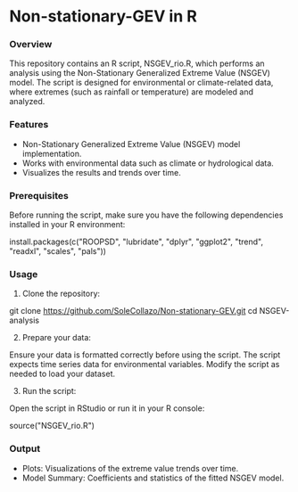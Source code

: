 # Non-stationary-GEV in R

### Overview
This repository contains an R script, NSGEV_rio.R, which performs an analysis using the Non-Stationary Generalized Extreme Value (NSGEV) model. The script is designed for environmental or climate-related data, where extremes (such as rainfall or temperature) are modeled and analyzed.

### Features
* Non-Stationary Generalized Extreme Value (NSGEV) model implementation.
* Works with environmental data such as climate or hydrological data.
* Visualizes the results and trends over time.

### Prerequisites
Before running the script, make sure you have the following dependencies installed in your R environment:

install.packages(c("ROOPSD", "lubridate", "dplyr", "ggplot2", "trend", "readxl", "scales", "pals"))

### Usage
1) Clone the repository:

git clone https://github.com/SoleCollazo/Non-stationary-GEV.git
cd NSGEV-analysis

2) Prepare your data:

Ensure your data is formatted correctly before using the script. The script expects time series data for environmental variables. Modify the script as needed to load your dataset.

3) Run the script:

Open the script in RStudio or run it in your R console:

source("NSGEV_rio.R")

### Output
* Plots: Visualizations of the extreme value trends over time.
* Model Summary: Coefficients and statistics of the fitted NSGEV model.
